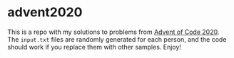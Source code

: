 # advent2020

This is a repo with my solutions to problems from [Advent of Code 2020](https://adventofcode.com/2020). The `input.txt` files are randomly generated for each person, and the code should work if you replace them with other samples. Enjoy!
